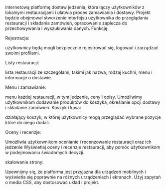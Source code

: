 internetową platformę dostaw jedzenia, która łączy użytkowników z lokalnymi restauracjami i ułatwia proces zamawiania i dostawy. Projekt będzie obejmował stworzenie interfejsu użytkownika do przeglądania restauracji i składania zamówień, opracowanie zaplecza do przechowywania i wyszukiwania danych.
Funkcję:

Rejestracja:

użytkownicy będą mogli bezpiecznie rejestrować się, logować i zarządzać swoimi profilami.

Listy restauracji:

lista restauracji ze szczegółami, takimi jak nazwa, rodzaj kuchni, menu i informacje o dostawie.

Menu i zamawianie:

menu każdej restauracji, w tym jedzenie, ceny i opisy.
Umożliwimy użytkownikom dodawanie produktów do koszyka, określanie opcji dostawy i składanie zamówień.
Koszyk i kasa:

działający koszyk, w której użytkownicy mogą przeglądać wybrane pozycje które do niego dodali.

Oceny i recenzje:

Umożliwia użytkownikom ocenianie i recenzowanie restauracji oraz ich jedzenie
Wyświetlaj oceny i recenzje restauracji, aby pomóc użytkownikom w podejmowaniu świadomych decyzji.

skalowanie strony:

Upewnijmy się, że platforma jest przyjazna dla urządzeń mobilnych i wyświetla się poprawnie na różnych urządzeniach i ekranach.
Użyj zapytań o media CSS, aby dostosować układ i projekt.
